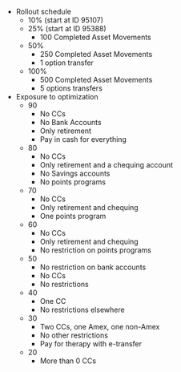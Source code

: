 - Rollout schedule
	- 10% (start at ID 95107)
	- 25% (start at ID 95388)
		- 100 Completed Asset Movements
	- 50%
		- 250 Completed Asset Movements
		- 1 option transfer
	- 100%
		- 500 Completed Asset Movements
		- 5 options transfers
- Exposure to optimization
	- 90
		- No CCs
		- No Bank Accounts
		- Only retirement
		- Pay in cash for everything
	- 80
		- No CCs
		- Only retirement and a chequing account
		- No Savings accounts
		- No points programs
	- 70
		- No CCs
		- Only retirement and chequing
		- One points program
	- 60
		- No CCs
		- Only retirement and chequing
		- No restriction on points programs
	- 50
		- No restriction on bank accounts
		- No CCs
		- No restrictions
	- 40
		- One CC
		- No restrictions elsewhere
	- 30
		- Two CCs, one Amex, one non-Amex
		- No other restrictions
		- Pay for therapy with e-transfer
	- 20
		- More than 0 CCs